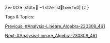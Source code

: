 Z∞
0t2e−stdt=
−1
st2e−stt=∞
t=0| {z }

   Tags & Topics:
   

[Previous: #Analysis-Lineare_Algebra-230308_461](Analysis-Lineare_Algebra-230308_461.md)

[Next: #Analysis-Lineare_Algebra-230308_461](Analysis-Lineare_Algebra-230308_461.md)